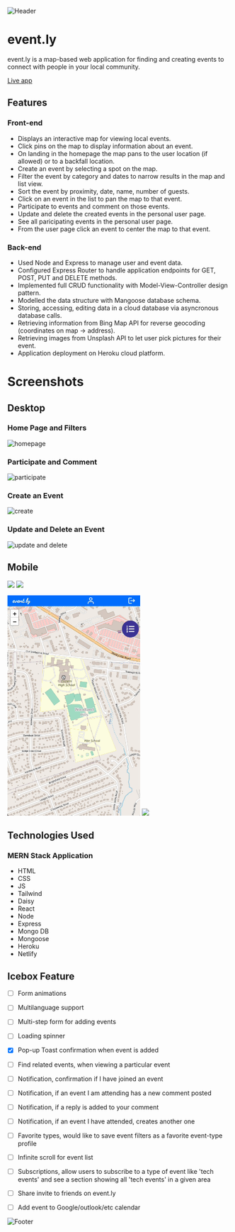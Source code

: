 
![Header](https://github.com/spencerlelswick/event-ly/assets/106488356/255b5a74-23e8-48f8-a6b6-f043000b588a)

# event.ly

event.ly is a map-based web application for finding and creating events to connect with people in your local community.

[Live app](https://event-ly.netlify.app/)

## Features

### Front-end

- Displays an interactive map for viewing local events.
- Click pins on the map to display information about an event.
- On landing in the homepage the map pans to the user location (if allowed) or to a backfall location.
- Create an event by selecting a spot on the map.
- Filter the event by category and dates to narrow results in the map and list view.
- Sort the event by proximity, date, name, number of guests.
- Click on an event in the list to pan the map to that event.
- Participate to events and comment on those events.
- Update and delete the created events in the personal user page.
- See all paricipating events in the personal user page.
- From the user page click an event to center the map to that event.

### Back-end

- Used Node and Express to manage user and event data.
- Configured Express Router to handle application endpoints for GET, POST, PUT and DELETE methods.
- Implemented full CRUD functionality with Model-View-Controller design pattern.
- Modelled the data structure with Mangoose database schema.
- Storing, accessing, editing data in a cloud database via asyncronous database calls.
- Retrieving information from Bing Map API for reverse geocoding (coordinates on map -> address).
- Retrieving images from Unsplash API to let user pick pictures for their event.
- Application deployment on Heroku cloud platform.

# Screenshots

## Desktop

### Home Page and Filters

![homepage](./readme_assets/1.gif)

### Participate and Comment

![participate](./readme_assets/2.gif)

### Create an Event

![create](./readme_assets/3.gif)

### Update and Delete an Event

![update and delete](./readme_assets/4.gif)

## Mobile

<img src="./readme_assets/m1.gif" width="300"> <img src="./readme_assets/m2.gif" width="300">

<img src="./readme_assets/m3.gif" width="300"> <img src="./readme_assets/m4.gif" width="300">



## Technologies Used

### MERN Stack Application

- HTML
- CSS
- JS
- Tailwind
- Daisy
- React
- Node
- Express
- Mongo DB
- Mongoose
- Heroku
- Netlify

## Icebox Feature

- [ ] Form animations
- [ ] Multilanguage support
- [ ] Multi-step form for adding events
- [ ] Loading spinner
- [x] Pop-up Toast confirmation when event is added
- [ ] Find related events, when viewing a particular event
- [ ] Notification, confirmation if I have joined an event
- [ ] Notification, if an event I am attending has a new comment posted
- [ ] Notification, if a reply is added to your comment
- [ ] Notification, if an event I have attended, creates another one
- [ ] Favorite types, would like to save event filters as a favorite event-type profile
- [ ] Infinite scroll for event list
- [ ] Subscriptions, allow users to subscribe to a type of event like 'tech events' and see a section showing all 'tech events' in a given area
- [ ] Share invite to friends on event.ly
- [ ] Add event to Google/outlook/etc calendar


![Footer](https://github.com/spencerlelswick/event-ly/assets/106488356/255b5a74-23e8-48f8-a6b6-f043000b588a)
